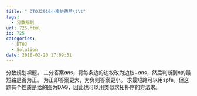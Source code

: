```yaml
---
title: " DTOJ2916小澳的葫芦\t\t"
tags:
  - 分数规划
url: 725.html
id: 725
categories:
  - DTOJ
  - Solution
date: 2018-02-20 17:09:51
---
```


分数规划裸题。 二分答案$ans$，将每条边的边权改为边权$-ans$，然后判断到$n$的最短路是否为正。 为正即答案更大，为负则答案更小。 求最短路可以用spfa，但这题有个性质是给的图为DAG，因此也可以用类似求拓扑序的方法求。